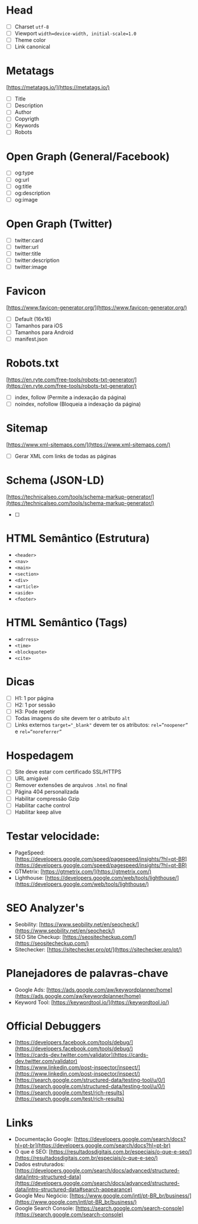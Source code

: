 # Head

- [ ]  Charset `utf-8`
- [ ]  Viewport `width=device-width, initial-scale=1.0`
- [ ]  Theme color
- [ ]  Link canonical

# Metatags

[https://metatags.io/](https://metatags.io/)

- [ ]  Title
- [ ]  Description
- [ ]  Author
- [ ]  Copyrigth
- [ ]  Keywords
- [ ]  Robots

# Open Graph (General/Facebook)

- [ ]  og:type
- [ ]  og:url
- [ ]  og:title
- [ ]  og:description
- [ ]  og:image

# Open Graph (Twitter)

- [ ]  twitter:card
- [ ]  twitter:url
- [ ]  twitter:title
- [ ]  twitter:description
- [ ]  twitter:image

# Favicon

[https://www.favicon-generator.org/](https://www.favicon-generator.org/)

- [ ]  Default (16x16)
- [ ]  Tamanhos para iOS
- [ ]  Tamanhos para Android
- [ ]  manifest.json

# Robots.txt

[https://en.ryte.com/free-tools/robots-txt-generator/](https://en.ryte.com/free-tools/robots-txt-generator/)

- [ ]  index, follow (Permite a indexação da página)
- [ ]  noindex, nofollow (Bloqueia a indexação da página)

# Sitemap

[https://www.xml-sitemaps.com/](https://www.xml-sitemaps.com/)

- [ ]  Gerar XML com links de todas as páginas

# Schema (JSON-LD)

[https://technicalseo.com/tools/schema-markup-generator/](https://technicalseo.com/tools/schema-markup-generator/)

- [ ]  

# HTML Semântico (Estrutura)

- `<header>`
- `<nav>`
- `<main>`
- `<section>`
- `<div>`
- `<article>`
- `<aside>`
- `<footer>`

# HTML Semântico (Tags)

- `<adrress>`
- `<time>`
- `<blockquote>`
- `<cite>`

# Dicas

- [ ]  H1: 1 por página
- [ ]  H2: 1 por sessão
- [ ]  H3: Pode repetir
- [ ]  Todas imagens do site devem ter o atributo `alt`
- [ ]  Links externos `target="_blank"` devem ter os atributos: `rel=”noopener”` e `rel=”noreferrer”`

# Hospedagem

- [ ]  Site deve estar com certificado SSL/HTTPS
- [ ]  URL amigável
- [ ]  Remover extensões de arquivos `.html` no final
- [ ]  Página 404 personalizada
- [ ]  Habilitar compressão Gzip
- [ ]  Habilitar cache control
- [ ]  Habilitar keep alive

# Testar velocidade:

- PageSpeed: [https://developers.google.com/speed/pagespeed/insights/?hl=pt-BR](https://developers.google.com/speed/pagespeed/insights/?hl=pt-BR)
- GTMetrix: [https://gtmetrix.com/](https://gtmetrix.com/)
- Lighthouse: [https://developers.google.com/web/tools/lighthouse/](https://developers.google.com/web/tools/lighthouse/)

# SEO Analyzer's

- Seobility: [https://www.seobility.net/en/seocheck/](https://www.seobility.net/en/seocheck/)
- SEO Site Checkup: [https://seositecheckup.com/](https://seositecheckup.com/)
- Sitechecker: [https://sitechecker.pro/pt/](https://sitechecker.pro/pt/)

# Planejadores de palavras-chave

- Google Ads: [https://ads.google.com/aw/keywordplanner/home](https://ads.google.com/aw/keywordplanner/home)
- Keyword Tool: [https://keywordtool.io/](https://keywordtool.io/)

# Official Debuggers

- [https://developers.facebook.com/tools/debug/](https://developers.facebook.com/tools/debug/)
- [https://cards-dev.twitter.com/validator](https://cards-dev.twitter.com/validator)
- [https://www.linkedin.com/post-inspector/inspect/](https://www.linkedin.com/post-inspector/inspect/)
- [https://search.google.com/structured-data/testing-tool/u/0/](https://search.google.com/structured-data/testing-tool/u/0/)
- [https://search.google.com/test/rich-results](https://search.google.com/test/rich-results)

# Links

- Documentação Google: [https://developers.google.com/search/docs?hl=pt-br](https://developers.google.com/search/docs?hl=pt-br)
- O que é SEO: [https://resultadosdigitais.com.br/especiais/o-que-e-seo/](https://resultadosdigitais.com.br/especiais/o-que-e-seo/)
- Dados estruturados: [https://developers.google.com/search/docs/advanced/structured-data/intro-structured-data](https://developers.google.com/search/docs/advanced/structured-data/intro-structured-data#search-appearance)
- Google Meu Negócio: [https://www.google.com/intl/pt-BR_br/business/](https://www.google.com/intl/pt-BR_br/business/)
- Google Search Console: [https://search.google.com/search-console](https://search.google.com/search-console)
